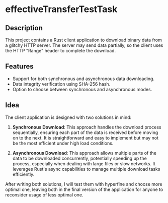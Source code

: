 # effectiveTransferTestTask
## Description
This project contains a Rust client application to download binary 
data from a glitchy HTTP server. The server may send data partially, 
so the client uses the HTTP "Range" header to complete the download.

## Features
- Support for both synchronous and asynchronous data downloading.
- Data integrity verification using SHA-256 hash.
- Option to choose between synchronous and asynchronous modes.

## Idea
The client application is designed with two solutions in mind:
1. **Synchronous Download**: This approach handles the download process 
sequentially, ensuring each part of the data is received before 
moving on to the next. It is straightforward and easy to implement 
but may not be the most efficient under high load conditions.

2. **Asynchronous Download**: This approach allows multiple parts of the 
data to be downloaded concurrently, potentially speeding up the process, 
especially when dealing with large files or slow networks. It leverages 
Rust's async capabilities to manage multiple download tasks efficiently.

After writing both solutions, I will test them with hyperfine and choose more optimal one, 
leaving both in the final version of the application for anyone to reconsider usage of less
optimal one.
